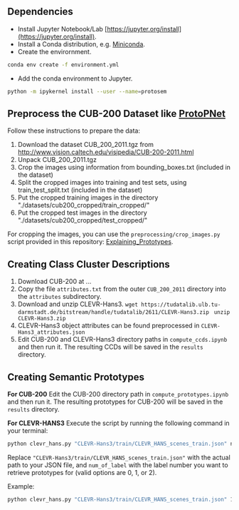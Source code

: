 ## Dependencies
* Install Jupyter Notebook/Lab [https://jupyter.org/install](https://jupyter.org/install).
* Install a Conda distribution, e.g. [Miniconda](https://docs.anaconda.com/free/miniconda/).
* Create the envirornment.
```bash
conda env create -f environment.yml
```

* Add the conda environment to Jupyter.
```bash
python -m ipykernel install --user --name=protosem
```


## Preprocess the CUB-200 Dataset like [ProtoPNet](https://github.com/cfchen-duke/ProtoPNet)

Follow these instructions to prepare the data:
1. Download the dataset CUB_200_2011.tgz from http://www.vision.caltech.edu/visipedia/CUB-200-2011.html
2. Unpack CUB_200_2011.tgz
3. Crop the images using information from bounding_boxes.txt (included in the dataset)
4. Split the cropped images into training and test sets, using train_test_split.txt (included in the dataset)
5. Put the cropped training images in the directory "./datasets/cub200_cropped/train_cropped/"
6. Put the cropped test images in the directory "./datasets/cub200_cropped/test_cropped/"

For cropping the images, you can use the `preprocessing/crop_images.py` script provided in this repository: [Explaining_Prototypes](https://github.com/M-Nauta/Explaining_Prototypes).


## Creating Class Cluster Descriptions

1. Download CUB-200 at ...
2. Copy the file `attributes.txt`  from the outer `CUB_200_2011` directory into the `attributes` subdirectory.
3. Download and unzip CLEVR-Hans3. `wget https://tudatalib.ulb.tu-darmstadt.de/bitstream/handle/tudatalib/2611/CLEVR-Hans3.zip
` 
`unzip CLEVR-Hans3.zip`
4. CLEVR-Hans3 object attributes can be found preprocessed in `CLEVR-Hans3_attributes.json`
5. Edit CUB-200 and CLEVR-Hans3 directory paths in `compute_ccds.ipynb` and then run it. The resulting CCDs will be saved in the `results` directory.

## Creating Semantic Prototypes

**For CUB-200**
Edit the CUB-200 directory path in `compute_prototypes.ipynb` and then run it. The resulting prototypes for CUB-200 will be saved in the `results` directory.

**For CLEVR-HANS3**
Execute the script by running the following command in your terminal:
```bash
python clevr_hans.py "CLEVR-Hans3/train/CLEVR_HANS_scenes_train.json" num_of_label
```
Replace `"CLEVR-Hans3/train/CLEVR_HANS_scenes_train.json"` with the actual path to your JSON file, and `num_of_label` with the label number you want to retrieve prototypes for (valid options are 0, 1, or 2).

Example:
```bash
python clevr_hans.py "CLEVR-Hans3/train/CLEVR_HANS_scenes_train.json" 1
```